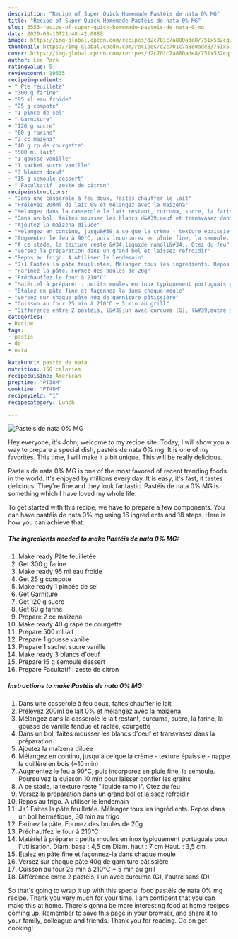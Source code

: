 ```yaml
---
description: "Recipe of Super Quick Homemade Pastéis de nata 0% MG"
title: "Recipe of Super Quick Homemade Pastéis de nata 0% MG"
slug: 3553-recipe-of-super-quick-homemade-pasteis-de-nata-0-mg
date: 2020-08-10T21:48:42.088Z
image: https://img-global.cpcdn.com/recipes/d2c701c7a880ade8/751x532cq70/pasteis-de-nata-0-mg-photo-principale-de-la-recette.jpg
thumbnail: https://img-global.cpcdn.com/recipes/d2c701c7a880ade8/751x532cq70/pasteis-de-nata-0-mg-photo-principale-de-la-recette.jpg
cover: https://img-global.cpcdn.com/recipes/d2c701c7a880ade8/751x532cq70/pasteis-de-nata-0-mg-photo-principale-de-la-recette.jpg
author: Lee Park
ratingvalue: 5
reviewcount: 19635
recipeingredient:
- " Pte feuillete"
- "300 g farine"
- "95 ml eau froide"
- "25 g compote"
- "1 pince de sel"
- " Garniture"
- "120 g sucre"
- "60 g farine"
- "2 cc mazena"
- "40 g rp de courgette"
- "500 ml lait"
- "1 gousse vanille"
- "1 sachet sucre vanille"
- "3 blancs doeuf"
- "15 g semoule dessert"
- " Facultatif  zeste de citron"
recipeinstructions:
- "Dans une casserole à feu doux, faites chauffer le lait"
- "Prélevez 200ml de lait 0% et mélangez avec la maizena"
- "Mélangez dans la casserole le lait restant, curcuma, sucre, la farine, la gousse de vanille fendue et raclée, courgette"
- "Dans un bol, faites mousser les blancs d&#39;oeuf et transvasez dans la préparation"
- "Ajoutez la maïzena diluée"
- "Mélangez en continu, jusqu&#39;à ce que la crème - texture épaissie - nappe la cuillère en bois (~10 min)"
- "Augmentez le feu à 90°C, puis incorporez en pluie fine, la semoule. Poursuivez la cuisson 10 min pour laisser gonfler les grains"
- "A ce stade, la texture reste &#34;liquide ramoli&#34;. Otez du feu"
- "Versez la préparation dans un grand bol et laissez refroidir"
- "Repos au frigo. A utiliser le lendemain"
- "J+1 Faites la pâte feuilletée. Mélanger tous les ingrédients. Repos dans un bol hermétique, 30 min au frigo"
- "Farinez la pâte. Formez des boules de 20g"
- "Préchauffez le four à 210°C"
- "Matériel à préparer : petits moules en inox typiquement portuguais pour l&#39;utilisation. Diam. base : 4,5 cm Diam. haut : 7 cm Haut. : 3,5 cm"
- "Etalez en pâte fine et façonnez-la dans chaque moule"
- "Versez sur chaque pâte 40g de garniture pâtissière"
- "Cuisson au four 25 min à 210°C + 5 min au grill"
- "Différence entre 2 pastéis, l&#39;un avec curcuma (G), l&#39;autre sans (D)"
categories:
- Recipe
tags:
- pastis
- de
- nata

katakunci: pastis de nata 
nutrition: 150 calories
recipecuisine: American
preptime: "PT38M"
cooktime: "PT49M"
recipeyield: "1"
recipecategory: Lunch

---
```



![Pastéis de nata 0% MG](https://img-global.cpcdn.com/recipes/d2c701c7a880ade8/751x532cq70/pasteis-de-nata-0-mg-photo-principale-de-la-recette.jpg)

Hey everyone, it's John, welcome to my recipe site. Today, I will show you a way to prepare a special dish, pastéis de nata 0% mg. It is one of my favorites. This time, I will make it a bit unique. This will be really delicious.

Pastéis de nata 0% MG is one of the most favored of recent trending foods in the world. It's enjoyed by millions every day. It is easy, it's fast, it tastes delicious. They're fine and they look fantastic. Pastéis de nata 0% MG is something which I have loved my whole life.




To get started with this recipe, we have to prepare a few components. You can have pastéis de nata 0% mg using 16 ingredients and 18 steps. Here is how you can achieve that.

<!--inarticleads1-->

##### The ingredients needed to make Pastéis de nata 0% MG:

1. Make ready  Pâte feuilletée
1. Get 300 g farine
1. Make ready 95 ml eau froide
1. Get 25 g compote
1. Make ready 1 pincée de sel
1. Get  Garniture
1. Get 120 g sucre
1. Get 60 g farine
1. Prepare 2 cc maïzena
1. Make ready 40 g râpé de courgette
1. Prepare 500 ml lait
1. Prepare 1 gousse vanille
1. Prepare 1 sachet sucre vanille
1. Make ready 3 blancs d&#39;oeuf
1. Prepare 15 g semoule dessert
1. Prepare  Facultatif : zeste de citron




<!--inarticleads2-->

##### Instructions to make Pastéis de nata 0% MG:

1. Dans une casserole à feu doux, faites chauffer le lait
1. Prélevez 200ml de lait 0% et mélangez avec la maizena
1. Mélangez dans la casserole le lait restant, curcuma, sucre, la farine, la gousse de vanille fendue et raclée, courgette
1. Dans un bol, faites mousser les blancs d&#39;oeuf et transvasez dans la préparation
1. Ajoutez la maïzena diluée
1. Mélangez en continu, jusqu&#39;à ce que la crème - texture épaissie - nappe la cuillère en bois (~10 min)
1. Augmentez le feu à 90°C, puis incorporez en pluie fine, la semoule. Poursuivez la cuisson 10 min pour laisser gonfler les grains
1. A ce stade, la texture reste &#34;liquide ramoli&#34;. Otez du feu
1. Versez la préparation dans un grand bol et laissez refroidir
1. Repos au frigo. A utiliser le lendemain
1. J+1 Faites la pâte feuilletée. Mélanger tous les ingrédients. Repos dans un bol hermétique, 30 min au frigo
1. Farinez la pâte. Formez des boules de 20g
1. Préchauffez le four à 210°C
1. Matériel à préparer : petits moules en inox typiquement portuguais pour l&#39;utilisation. Diam. base : 4,5 cm Diam. haut : 7 cm Haut. : 3,5 cm
1. Etalez en pâte fine et façonnez-la dans chaque moule
1. Versez sur chaque pâte 40g de garniture pâtissière
1. Cuisson au four 25 min à 210°C + 5 min au grill
1. Différence entre 2 pastéis, l&#39;un avec curcuma (G), l&#39;autre sans (D)




So that's going to wrap it up with this special food pastéis de nata 0% mg recipe. Thank you very much for your time. I am confident that you can make this at home. There's gonna be more interesting food at home recipes coming up. Remember to save this page in your browser, and share it to your family, colleague and friends. Thank you for reading. Go on get cooking!
